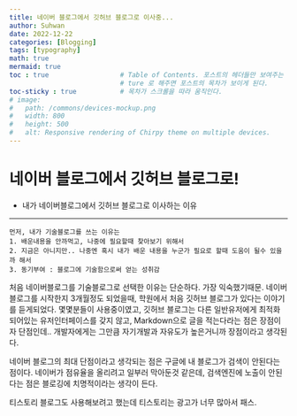```yaml
---
title: 네이버 블로그에서 깃허브 블로그로 이사중...
author: Suhwan
date: 2022-12-22 
categories: [Blogging]
tags: [typography]
math: true
mermaid: true
toc : true                  # Table of Contents. 포스트의 헤더들만 보여주는 목차를 사용할 것인지의 여부. 
                            # ture 로 해주면 포스트의 목차가 보이게 된다.
toc-sticky : true           # 목차가 스크롤을 따라 움직인다.
# image:
#   path: /commons/devices-mockup.png
#   width: 800
#   height: 500
#   alt: Responsive rendering of Chirpy theme on multiple devices.
---
```

네이버 블로그에서 깃허브 블로그로!
======================
+ 내가 네이버블로그에서 깃허브 블로그로 이사하는 이유
----------------------
    먼저, 내가 기술블로그를 쓰는 이유는
    1. 배운내용을 안까먹고, 나중에 필요할때 찾아보기 위해서
    2. 지금은 아니지만.. 나중엔 혹시 내가 배운 내용을 누군가 필요로 할때 도움이 될수 있을까 해서
    3. 동기부여 : 블로그에 기술함으로써 얻는 성취감

처음 네이버블로그를 기술블로그로 선택한 이유는 단순하다. 가장 익숙했기때문. 네이버 블로그를 시작한지 3개월정도 되었을때, 학원에서 처음 깃허브 블로그가 있다는 이야기를 듣게되었다. 몇몇분들이 사용중이였고, 깃허브 블로그는 다른 일반유저에게 최적화 되어있는 유저인터페이스를 갖지 않고, Markdown으로 글을 적는다라는 점은 장점이자 단점인데.. 개발자에게는 그만큼 자기개발과 자유도가 높은거니까 장점이라고 생각된다.

네이버 블로그의 최대 단점이라고 생각되는 점은 구글에 내 블로그가 검색이 안된다는 점이다. 네이버가 점유율을 올리려고 일부러 막아둔것 같은데, 검색엔진에 노출이 안된다는 점은 블로깅에 치명적이라는 생각이 든다.

티스토리 블로그도 사용해보려고 했는데 티스토리는 광고가 너무 많아서 패스.
